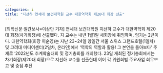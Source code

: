 ```yaml
---
categories: i
title: "지선하 연세대 보건대학원 교수 대한역학회 제20대 회장 선출"
---
```

[의학신문·일간보사=이상만 기자] 연세대 보건대학원 지선하 교수가 대한역학회 제20대 회장(차기회장)에 선출됐다. 지 교수는 내년 1월1일 새회장에 취임하며, 임기는 2년이다. 대한역학회(회장 이순영)는 지난 23~24일 양일간 서울 스위스 그랜드호텔(1일차) 및 고려대 미디어센터(2일차, 온라인)에서 ‘역학의 역할과 활용! 그 본연을 돌아보다’ 주제로 ‘2022년도 추계학술대회 및 정기총회를 개최했다. 23일 개최된 정기총회에서는 차기회장(제20대 회장)으로 지선하 교수를 선출한데 이어 각 위원회별 주요사업 회무보고 및 중점 추진